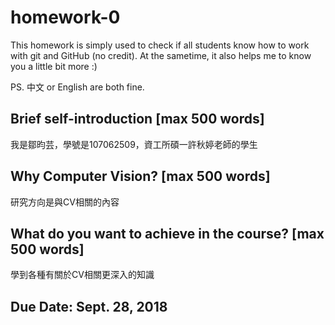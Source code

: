 # homework-0
This homework is simply used to check if all students know how to work with git and GitHub (no credit).
At the sametime, it also helps me to know you a little bit more :)

PS. 中文 or English are both fine.

## Brief self-introduction [max 500 words]
我是鄒昀芸，學號是107062509，資工所碩一許秋婷老師的學生
## Why Computer Vision? [max 500 words]
研究方向是與CV相關的內容
## What do you want to achieve in the course? [max 500 words]
學到各種有關於CV相關更深入的知識
## Due Date: Sept. 28, 2018
